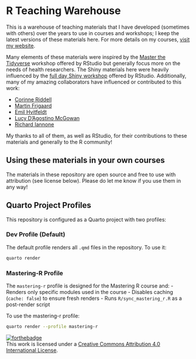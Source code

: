 
<!-- README.md is generated from README.Rmd. Please edit that file -->

# R Teaching Warehouse

<!-- badges: start -->

<!-- badges: end -->

This is a warehouse of teaching materials that I have developed
(sometimes with others) over the years to use in courses and workshops;
I keep the latest versions of these materials here. For more details on
my courses, [visit my website](https://malco.io/training/).

Many elements of these materials were inspired by the [Master the
Tidyverse](https://github.com/rstudio/master-the-tidyverse) workshop
offered by RStudio but generally focus more on the needs of health
researchers. The Shiny materials here were heavily influenced by the
[full day Shiny workshop](https://github.com/dtkaplan/shinymark) offered
by RStudio. Additionally, many of my amazing collaborators have
influenced or contributed to this work:

- [Corinne Riddell](https://corinne-riddell.github.io/)
- [Martin Frigaard](https://www.martinfrigaard.io/)
- [Emil Hvitfeldt](https://www.hvitfeldt.me/about/)
- [Lucy D’Agostino McGowan](https://www.lucymcgowan.com/)
- [Richard Iannone](https://randr.rocks/)

My thanks to all of them, as well as RStudio, for their contributions to
these materials and generally to the R community!

## Using these materials in your own courses

The materials in these repository are open source and free to use with
attribution (see license below). Please do let me know if you use them
in any way!

## Quarto Project Profiles

This repository is configured as a Quarto project with two profiles:

### Dev Profile (Default)

The default profile renders all `.qmd` files in the repository. To use
it:

``` bash
quarto render
```

### Mastering-R Profile

The `mastering-r` profile is designed for the Mastering R course and: -
Renders only specific modules used in the course - Disables caching
(`cache: false`) to ensure fresh renders - Runs `R/sync_mastering_r.R`
as a post-render script

To use the mastering-r profile:

``` bash
quarto render --profile mastering-r
```

[![forthebadge](https://forthebadge.com/images/badges/cc-by.svg)](https://creativecommons.org/licenses/by/4.0/)  
This work is licensed under a [Creative Commons Attribution 4.0
International License](https://creativecommons.org/licenses/by/4.0/).
